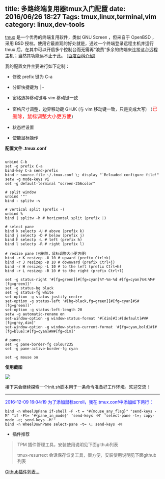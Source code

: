 title: 多路终端复用器tmux入门配置
date: 2016/06/26 18:27
Tags: tmux,linux,terminal,vim
category: linux,dev-tools
---

[tmux](http://tmux.github.io/) 是一个优秀的终端复用软件，类似 GNU Screen ，但来自于 OpenBSD ，采用 BSD 授权。使用它最直观的好处就是，通过一个终端登录远程主机并运行 tmux 后，在其中可以开启多个控制台而无需再“浪费”多余的终端来连接这台远程主机；当然其功能远不止于此。 [[百度百科介绍]](http://baike.baidu.com/link?url=jND2oVyLUFsGLIWBXU9sIeH7c_nrjyTM6Sns8DleW3EnuL4t8ewBA0-WmTFQdF_1HdsMbU9iw3__2HKuL6mnBa)

我的配置文件主要进行如下定制：

- 修改 prefix 键为 C-a

- 分屏快捷键为 | -

- 窗格选择移动键与 vim 移动键一致

- 窗格尺寸调整，边界移动键 GHJK (与 vim 移动键一致，只是变成大写) （<font color="red" size=3>已删除，鼠标调整大小更方便</font>）

- 状态栏设置

- 使能鼠标操作

<strong>配置文件   .tmux.conf</strong>
```

unbind C-b
set -g prefix C-a
bind-key C-a send-prefix
bind r source-file ~/.tmux.conf \; display "`Reloaded configure file!"
setw -g mode-keys vi
set -g default-terminal "screen-256color"

# split window
unbind '"'
bind - splitw -v

# vertical split (prefix -)
unbind %
bind | splitw -h # horizontal split (prefix |)

# select pane
bind k selectp -U # above (prefix k)
bind j selectp -D # below (prefix j)
bind h selectp -L # left (prefix h)
bind l selectp -R # right (prefix l)

# resize pane（已删除，鼠标调整大小更方便）
bind -r K resizep -U 10 # upward (prefix Ctrl+k)
bind -r J resizep -D 10 # downward (prefix Ctrl+j)
bind -r H resizep -L 10 # to the left (prefix Ctrl+h)
bind -r L resizep -R 10 # to the right (prefix Ctrl+l)

set -g status-right '#[fg=green][#[fg=cyan]%Y-%m-%d #[fg=cyan]%H:%M#[fg=green]]'
set -g status-bg black
set -g status-fg white
set-option -g status-justify centre
set-option -g status-left '#[bg=black,fg=green][#[fg=cyan]#S#[fg=green]]'
set-option -g status-left-length 20
setw -g automatic-rename on
set-window-option -g window-status-format '#[dim]#I:#[default]#W#[fg=grey,dim]'
set-window-option -g window-status-current-format '#[fg=cyan,bold]#I#[fg=blue]:#[fg=cyan]#W#[fg=dim]'

# panes
set -g pane-border-fg colour235
set -g pane-active-border-fg cyan

set -g mouse on

```

<strong>使用截图</strong>

<img src="https://camo.githubusercontent.com/f64db69efc62f192db214d5c722e13c5bc5743c9/687474703a2f2f7777332e73696e61696d672e636e2f6c617267652f38303131613936656a77316635377777693262666f6a32316b77307a6b6e36392e6a7067">


接下来会继续探索一个init.sh脚本用于一条命令准备好工作环境。欢迎交流！

***

<font color="blue"> 2016-12-09 16:04:19 为了添加鼠标scroll，我在.tmux.conf中添加如下两行：</font>


```
bind -n WheelUpPane if-shell -F -t = "#{mouse_any_flag}" "send-keys -M" "if -Ft= '#{pane_in_mode}' 'send-keys -M' 'select-pane -t=; copy-mode -e; send-keys -M'"
bind -n WheelDownPane select-pane -t= \; send-keys -M
```

- 插件推荐
> TPM 插件管理工具，安装使用说明见下面github列表
>
> tmux-resurrect 会话保存恢复工具，很方便，安装使用说明见下面github列表

[Github插件列表...](https://github.com/tmux-plugins)
